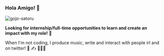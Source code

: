 ### Hola Amigo! 🌻

![gojo-satoru](https://user-images.githubusercontent.com/56875618/155888012-ad2bba8b-9608-47fd-871e-ffe35ea5f918.gif)


**Looking for internship/full-time opportunities to learn and create an impact with my role!** 🤝

When I'm not coding, I produce music, write and interact with people irl and on twitter! 🎹 ✍️ 🧑‍🤝‍🧑
